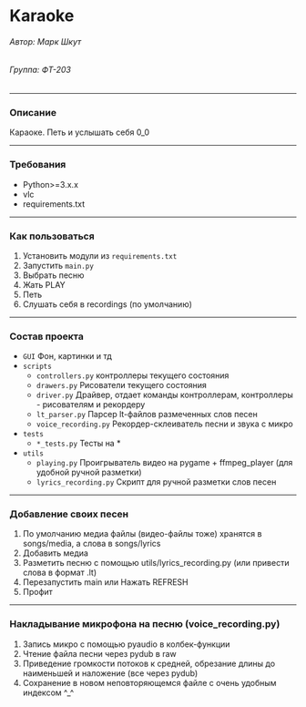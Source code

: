 # Karaoke
###### Автор: Марк Шкут
###### Группа: ФТ-203
___
### Описание
Караоке. Петь и услышать себя 0_0
___
### Требования
- Python>=3.x.x
- vlc
- requirements.txt
___
### Как пользоваться
1. Установить модули из `requirements.txt`
2. Запустить `main.py`
3. Выбрать песню
4. Жать PLAY
5. Петь
6. Слушать себя в recordings (по умолчанию)
___
### Состав проекта
- `GUI` Фон, картинки и тд
- `scripts`
  - `controllers.py` контроллеры текущего состояния
  - `drawers.py` Рисователи текущего состояния
  - `driver.py` Драйвер, отдает команды контроллерам, контроллеры - рисователям и рекордеру
  - `lt_parser.py` Парсер lt-файлов размеченных слов песен
  - `voice_recording.py` Рекордер-склеиватель песни и звука с микро
- `tests`
  - `*_tests.py` Тесты на *
- `utils`
  - `playing.py` Проигрыватель видео на pygame + ffmpeg_player (для удобной ручной разметки)
  - `lyrics_recording.py` Скрипт для ручной разметки слов песен
___
### Добавление своих песен
1. По умолчанию медиа файлы (видео-файлы тоже) хранятся в songs/media, а слова в songs/lyrics
2. Добавить медиа
3. Разметить песню с помощью utils/lyrics_recording.py (или привести слова в формат .lt)
4. Перезапустить main или Нажать REFRESH
5. Профит
___
### Накладывание микрофона на песню (voice_recording.py)
1. Запись микро с помощью pyaudio в колбек-функции
2. Чтение файла песни через pydub в raw
3. Приведение громкости потоков к средней, обрезание длины до наименьшей и наложение (все через pydub)
4. Сохранение в новом неповторяющемся файле с очень удобным индексом ^_^